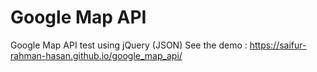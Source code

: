 # Google Map API
Google Map API test using jQuery (JSON)
See the demo : https://saifur-rahman-hasan.github.io/google_map_api/
